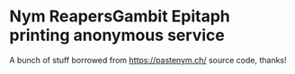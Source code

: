 # Nym ReapersGambit Epitaph printing anonymous service


A bunch of stuff borrowed from https://pastenym.ch/ source code, thanks!

